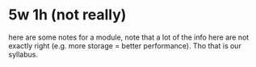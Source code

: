 # 5w 1h (not really)
here are some notes for a module, note that a lot of the info here are not exactly right (e.g. more storage = better performance). Tho that is our syllabus.
